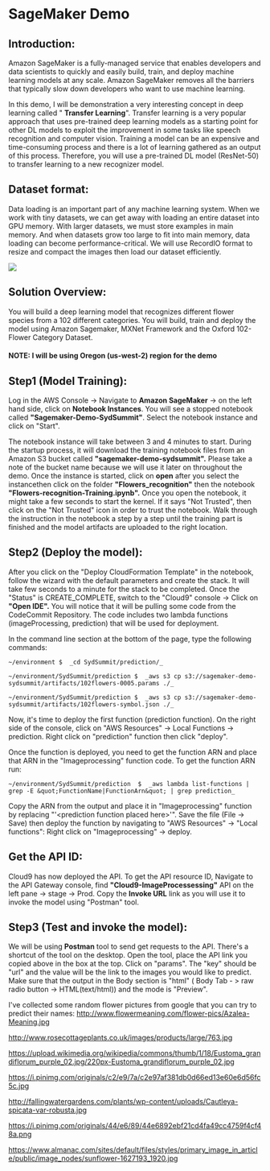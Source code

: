 # SageMaker Demo

## **Introduction:**

Amazon SageMaker  is a fully-managed service that enables developers and data scientists to quickly and easily build, train, and deploy machine learning models at any scale. Amazon SageMaker removes all the barriers that typically slow down developers who want to use machine learning.

In this demo, I will be demonstration a very interesting concept in deep learning called &quot; **Transfer Learning**&quot;. Transfer learning is a very popular approach that uses pre-trained deep learning models as a starting point for other DL models to exploit the improvement in some tasks like speech recognition and computer vision. Training a model can be an expensive and time-consuming process and there is a lot of learning gathered as an output of this process. Therefore, you will use a pre-trained DL model (ResNet-50) to transfer learning to a new recognizer model.

## **Dataset format:**

Data loading is an important part of any machine learning system. When we work with tiny datasets, we can get away with loading an entire dataset into GPU memory. With larger datasets, we must store examples in main memory. And when datasets grow too large to fit into main memory, data loading can become performance-critical. We will use RecordIO format to resize and compact the images then load our dataset efficiently.

![](SageMaker.png)

## **Solution Overview:**

You will build a deep learning model that recognizes different flower species from a 102 different categories. You will build, train and deploy the model using Amazon Sagemaker, MXNet Framework and the Oxford 102-Flower Category Dataset.

#### NOTE: I will be using Oregon (us-west-2) region for the demo

## **Step1 (Model Training):**

Log in the AWS Console -&gt; Navigate to **Amazon SageMaker** -&gt; on the left hand side, click on **Notebook Instances**. You will see a stopped notebook called **&quot;Sagemaker-Demo-SydSummit&quot;**.  Select the notebook instance and click on &quot;Start&quot;.

The notebook instance will take between 3 and 4 minutes to start. During the startup process, it will download the training notebook files from an Amazon S3 bucket called **&quot;sagemaker-demo-sydsummit&quot;.** Please take a note of the bucket name because we will use it later on throughout the demo. Once the instance is started, click on **open** after you select the instancethen click on the folder **&quot;Flowers\_recognition&quot;**  then the notebook **&quot;Flowers-recognition-Training.ipynb&quot;.** Once you open the notebook, it might take a few seconds to start the kernel. If it says &quot;Not Trusted&quot;, then click on the &quot;Not Trusted&quot; icon in order to trust the notebook. Walk through the instruction in the notebook a step by a step until the training part is finished and the model artifacts are uploaded to the right location.

## **Step2 (Deploy the model):**

After you click on the &quot;Deploy CloudFormation Template&quot; in the notebook, follow the wizard with the default parameters and create the stack. It will take few seconds to a minute for the stack to be completed. Once the &quot;Status&quot; is CREATE\_COMPLETE, switch to the &quot;Cloud9&quot; console -&gt; Click on **&quot;Open IDE&quot;.** You will notice that it will be pulling some code from the CodeCommit Repository. The code includes two lambda functions (imageProcessing, prediction) that will be used for deployment.

In the command line section at the bottom of the page, type the following commands:

```~/environment $  _cd SydSummit/prediction/_```

```~/environment/SydSummit/prediction $  _aws s3 cp s3://sagemaker-demo-sydsummit/artifacts/102flowers-0005.params ./_```

```~/environment/SydSummit/prediction $  _aws s3 cp s3://sagemaker-demo-sydsummit/artifacts/102flowers-symbol.json ./_```

Now, it&#39;s time to deploy the first function (prediction function). On the right side of the console, click on &quot;AWS Resources&quot; -&gt; Local Functions -&gt; prediction. Right click on &quot;prediction&quot; function then click &quot;deploy&quot;.

Once the function is deployed, you need to get the function ARN and place that ARN in the &quot;Imageprocessing&quot; function code. To get the function ARN run:

```~/environment/SydSummit/prediction  $  _aws lambda list-functions | grep -E &quot;FunctionName|FunctionArn&quot; | grep prediction_```

Copy the ARN from the output and place it in &quot;Imageprocessing&quot; function by replacing &quot;&#39;&lt;prediction function placed here&gt;&#39;&quot;. Save the file (File -&gt; Save) then deploy the function by navigating to &quot;AWS Resources&quot; -&gt; &quot;Local functions&quot;: Right click on &quot;Imageprocessing&quot; -&gt; deploy.

## **Get the API ID:**

Cloud9 has now deployed the API. To get the API resource ID, Navigate to the API Gateway console, find **"Cloud9-ImageProcessessing"** API on the left pane -> stage -> Prod. Copy the **Invoke URL** link as you will use it to invoke the model using "Postman" tool.

## **Step3 (Test and invoke the model):**

We will be using **Postman** tool to send get requests to the API. There&#39;s a shortcut of the tool on the desktop. Open the tool, place the API link you copied above in the box at the top. Click on &quot;params&quot;. The &quot;key&quot; should be &quot;url&quot; and the value will be the link to the images you would like to predict. Make sure that the output in the Body section is &quot;html&quot;  ( Body Tab - > raw radio button -> HTML(text/html)) and the mode is &quot;Preview&quot;.

I've collected some random flower pictures from google that you can try to predict their names:
http://www.flowermeaning.com/flower-pics/Azalea-Meaning.jpg

http://www.rosecottageplants.co.uk/images/products/large/763.jpg

https://upload.wikimedia.org/wikipedia/commons/thumb/1/18/Eustoma_grandiflorum_purple_02.jpg/220px-Eustoma_grandiflorum_purple_02.jpg

https://i.pinimg.com/originals/c2/e9/7a/c2e97af381db0d66ed13e60e6d56fc5c.jpg

http://fallingwatergardens.com/plants/wp-content/uploads/Cautleya-spicata-var-robusta.jpg

https://i.pinimg.com/originals/44/e6/89/44e6892ebf21cd4fa49cc4759f4cf48a.png

https://www.almanac.com/sites/default/files/styles/primary_image_in_article/public/image_nodes/sunflower-1627193_1920.jpg
